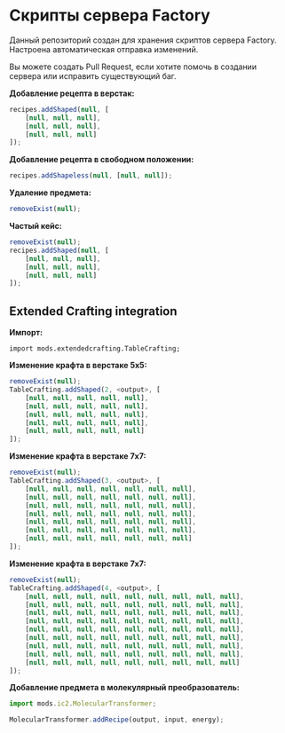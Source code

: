 # Скрипты сервера Factory

Данный репозиторий создан для хранения скриптов сервера Factory. Настроена автоматическая отправка изменений.

Вы можете создать Pull Request, если хотите помочь в создании сервера или исправить существующий баг.


**Добавление рецепта в верстак:**
```js
recipes.addShaped(null, [
    [null, null, null],
    [null, null, null],
    [null, null, null]
]);
```

**Добавление рецепта в свободном положении:**
```js
recipes.addShapeless(null, [null, null]);
```

**Удаление предмета:**
```js
removeExist(null);
```

**Частый кейс:**
```js
removeExist(null);
recipes.addShaped(null, [
    [null, null, null],
    [null, null, null],
    [null, null, null]
]);
```

## Extended Crafting integration

**Импорт:**
```zenscript
import mods.extendedcrafting.TableCrafting;
```

**Изменение крафта в верстаке 5х5:**
```ts
removeExist(null);
TableCrafting.addShaped(2, <output>, [
    [null, null, null, null, null], 
    [null, null, null, null, null], 
    [null, null, null, null, null], 
    [null, null, null, null, null], 
    [null, null, null, null, null]
]);
```

**Изменение крафта в верстаке 7х7:**
```ts
removeExist(null);
TableCrafting.addShaped(3, <output>, [
    [null, null, null, null, null, null, null], 
    [null, null, null, null, null, null, null], 
    [null, null, null, null, null, null, null], 
    [null, null, null, null, null, null, null], 
    [null, null, null, null, null, null, null], 
    [null, null, null, null, null, null, null], 
    [null, null, null, null, null, null, null]
]);
```

**Изменение крафта в верстаке 7х7:**
```ts
removeExist(null);
TableCrafting.addShaped(4, <output>, [
    [null, null, null, null, null, null, null, null, null],
    [null, null, null, null, null, null, null, null, null],
    [null, null, null, null, null, null, null, null, null],
    [null, null, null, null, null, null, null, null, null],
    [null, null, null, null, null, null, null, null, null],
    [null, null, null, null, null, null, null, null, null],
    [null, null, null, null, null, null, null, null, null],
    [null, null, null, null, null, null, null, null, null],
    [null, null, null, null, null, null, null, null, null]
]);
```

**Добавление предмета в молекулярный преобразователь:**
```ts
import mods.ic2.MolecularTransformer;

MolecularTransformer.addRecipe(output, input, energy);
```